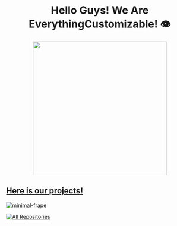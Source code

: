 <h1 align="center">Hello Guys! We Are EverythingCustomizable! 👁️</h1>

<div align="center">
<a href="https://ossinsight.io">
  <img src="/web/static/img/screenshots/homepage.gif" height=360
</a>
</div>

## Here is our projects!

[![minimal-frape](https://github-readme-stats.vercel.app/api/pin/?username=EverythingCustomizable&repo=minimal-frape&border_color=7F3FBF&bg_color=0D1117&title_color=C9D1D9&text_color=8B949E&icon_color=7F3FBF)](https://github.com/EverythingCustomizable/minimal-frape)
<p align="left">
<a href="https://github.com/orgs/EverythingCustomizable/repositories?type=source" target="_blank"><img alt="All Repositories" title="All Repositories" src="https://img.shields.io/badge/-All%20Repos-2962FF?style=for-the-badge&logo=koding&logoColor=white"/></a>
</p>
